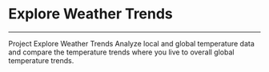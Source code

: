 # Explore Weather Trends
------------------------
Project Explore Weather Trends Analyze local and global temperature data and compare the temperature trends where you live to overall global temperature trends.
